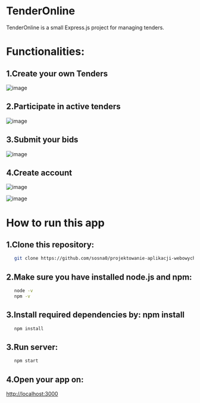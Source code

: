 # TenderOnline

TenderOnline is a small Express.js project for managing tenders.

# Functionalities:

## 1.Create your own Tenders

![image](https://github.com/user-attachments/assets/2e594211-34a3-4ee5-b013-c16f8008d792)

## 2.Participate in active tenders

![image](https://github.com/user-attachments/assets/4ef0549f-e6fe-41c4-9442-996b17406dd2)

## 3.Submit your bids

![image](https://github.com/user-attachments/assets/8acbfce7-dff5-4dec-b3f0-1dc32f652849)

## 4.Create account

![image](https://github.com/user-attachments/assets/25364130-f170-4689-883a-23f0b2fbb94f)


![image](https://github.com/user-attachments/assets/4d7de5b9-4751-4501-91b4-0e2fd3984cb7)


# How to run this app

## 1.Clone this repository: 

```bash
   git clone https://github.com/sosna0/projektowanie-aplikacji-webowych.git
```

## 2.Make sure you have installed node.js and npm:  

```bash
   node -v
   npm -v
```

## 3.Install required dependencies by:  npm install

```bash
   npm install
```

## 3.Run server: 

```bash
   npm start
```


## 4.Open your app on: 

[http://localhost:3000](http://localhost:3000)



